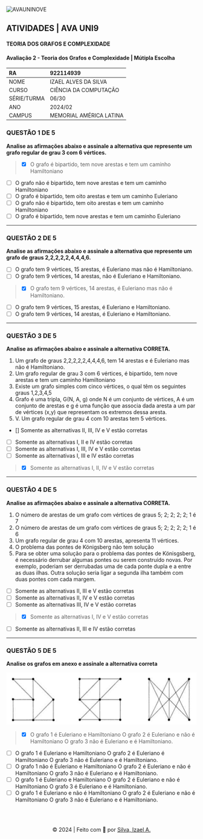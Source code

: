 ![AVAUNINOVE](https://aapa.uninove.br/seu/AVA/imgs/logo-ava.png)

## ATIVIDADES | AVA UNI9

#### TEORIA DOS GRAFOS E COMPLEXIDADE

#### Avaliação 2 - Teoria dos Grafos e Complexidade | Mútipla Escolha

| RA          | 922114939               |
|:----------- |:----------------------- |
| NOME        | IZAEL ALVES DA SILVA    |
| CURSO       | CIÊNCIA DA COMPUTAÇÃO   |
| SÉRIE/TURMA | 06/30                   |
| ANO         | 2024/02                 |
| CAMPUS      | MEMORIAL AMÉRICA LATINA |

### QUESTÃO 1 DE 5
**Analise as afirmações abaixo e assinale a alternativa que represente um grafo regular de grau 3 com 6 vértices.**
> - [X] O grafo é bipartido, tem nove arestas e tem um caminho Hamiltoniano
- [ ] O grafo não é bipartido, tem nove arestas e tem um caminho Hamiltoniano
- [ ] O grafo é bipartido, tem oito arestas e tem um caminho Euleriano
- [ ] O grafo não é bipartido, tem oito arestas e tem um caminho Hamiltoniano
- [ ] O grafo é bipartido, tem nove arestas e tem um caminho Euleriano

---

### QUESTÃO 2 DE 5
**Analise as afirmações abaixo e assinale a alternativa que represente um grafo de graus 2,2,2,2,2,4,4,4,6.**
- [ ] O grafo tem 9 vértices, 15 arestas, é Euleriano mas não é Hamiltoniano.
- [ ] O grafo tem 9 vértices, 14 arestas, não é Euleriano e Hamiltoniano.
> - [X] O grafo tem 9 vértices, 14 arestas, é Euleriano mas não é Hamiltoniano.
- [ ] O grafo tem 9 vértices, 15 arestas, é Euleriano e Hamiltoniano.
- [ ] O grafo tem 9 vértices, 14 arestas, é Euleriano e Hamiltoniano.

---

### QUESTÃO 3 DE 5
**Analise as afirmações abaixo e assinale a alternativa CORRETA.**
1. Um grafo de graus 2,2,2,2,2,4,4,4,6, tem 14 arestas e é Euleriano mas não é Hamiltoniano.
2. Um grafo regular de grau 3 com 6 vértices, é bipartido, tem nove arestas e tem um caminho Hamiltoniano
3. Existe um grafo simples com cinco vértices, o qual têm os seguintes graus 1,2,3,4,5
4. Grafo é uma tripla, G(N, A, g) onde N é um conjunto de vértices, A é um conjunto de arestas e g é uma função que associa dada aresta a um par de vértices (x,y) que representam os extremos dessa aresta.
5. V. Um grafo regular de grau 4 com 10 arestas tem 5 vértices.
- [] Somente as alternativas II, III, IV e V estão corretas
- [ ] Somente as alternativas I, II e IV estão corretas
- [ ] Somente as alternativas I, III, IV e V estão corretas
- [ ] Somente as alternativas I, III e IV estão corretas
> - [X] Somente as alternativas I, II, IV e V estão corretas

---

### QUESTÃO 4 DE 5
**Analise as afirmações abaixo e assinale a alternativa CORRETA.**
1. O número de arestas de um grafo com vértices de graus 5; 2; 2; 2; 2; 1 é 7
2. O número de arestas de um grafo com vértices de graus 5; 2; 2; 2; 2; 1 é 6
3. Um grafo regular de grau 4 com 10 arestas, apresenta 11 vértices.
4. O problema das pontes de Königsberg não tem solução
5. Para se obter uma solução para o problema das pontes de Könisgsberg, é necessário derrubar algumas pontes ou serem construído novas. Por exemplo, poderiam ser derrubadas uma de cada ponte dupla e a entre as duas ilhas. Outra solução seria ligar a segunda ilha também com duas pontes com cada margem.
- [ ] Somente as alternativas II, III e V estão corretas
- [ ] Somente as alternativas II, IV e V estão corretas 
- [ ] Somente as alternativas III, IV e V estão corretas 
> - [X] Somente as alternativas I, IV e V estão corretas
- [ ] Somente as alternativas II, III e IV estão corretas 

---

### QUESTÃO 5 DE 5
**Analise os grafos em anexo e assinale a alternativa correta**

![alt text](image.png)
> - [X] O grafo 1 é Euleriano e Hamiltoniano O grafo 2 é Euleriano e não é Hamiltoniano O grafo 3 não é Euleriano e é Hamiltoniano.
- [ ] O grafo 1 é Euleriano e Hamiltoniano O grafo 2 é Euleriano é Hamiltoniano O grafo 3 não é Euleriano e é Hamiltoniano.
- [ ] O grafo 1 não é Euleriano e Hamiltoniano O grafo 2 é Euleriano e não é Hamiltoniano O grafo 3 não é Euleriano e é Hamiltoniano.
- [ ] O grafo 1 é Euleriano e Hamiltoniano O grafo 2 é Euleriano e não é Hamiltoniano O grafo 3 é Euleriano e é Hamiltoniano.
- [ ] O grafo 1 é Euleriano e não é Hamiltoniano O grafo 2 é Euleriano e não é Hamiltoniano O grafo 3 não é Euleriano e é Hamiltoniano.

<br>
<br>

<p align="center">
    © 2024 | Feito com 💟 por
    <a href="https://www.linkedin.com/in/izaelsilva" target="_blank">Silva, Izael A.</a>
</p>

